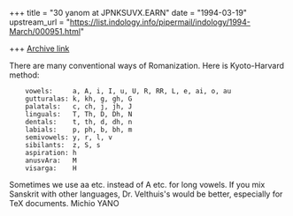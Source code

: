 +++
title = "30 yanom at JPNKSUVX.EARN"
date = "1994-03-19"
upstream_url = "https://list.indology.info/pipermail/indology/1994-March/000951.html"

+++
[Archive link](https://list.indology.info/pipermail/indology/1994-March/000951.html)

There are many conventional ways of  Romanization.
Here is Kyoto-Harvard method:

        vowels:     a, A, i, I, u, U, R, RR, L, e, ai, o, au
        gutturalas: k, kh, g, gh, G
        palatals:   c, ch, j, jh, J
        linguals:   T, Th, D, Dh, N
        dentals:    t, th, d, dh, n
        labials:    p, ph, b, bh, m
        semivowels: y, r, l, v
        sibilants:  z, S, s
        aspiration: h
        anusvAra:   M
        visarga:    H

Sometimes we use aa etc. instead of A etc. for long vowels.
If you mix Sanskrit with other languages,  Dr. Velthuis's
would be better, especially for TeX documents.
Michio YANO






